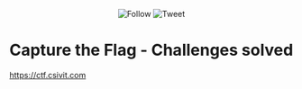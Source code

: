 <p align="center">
    <img alt="Follow" src="https://img.shields.io/github/followers/EffectRenan?style=social">
    <img alt="Tweet" src="https://img.shields.io/twitter/follow/EffectRenan?label=Follow&style=social">
</p>

# Capture the Flag - Challenges solved

https://ctf.csivit.com
